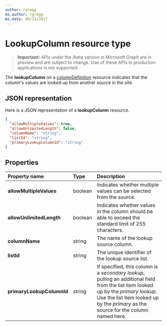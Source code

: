 ```yaml
---
author: rgregg
ms.author: rgregg
ms.date: 09/11/2017
---
```

# LookupColumn resource type

> **Important:** APIs under the /beta version in Microsoft Graph are in preview and are subject to change. Use of these APIs in production applications is not supported.

The **lookupColumn** on a [columnDefinition](columnDefinition.md) resource indicates that the column's values are looked up from another source in the site.

## JSON representation

Here is a JSON representation of a **lookupColumn** resource.
<!-- { "blockType": "resource", "@odata.type": "microsoft.graph.lookupColumn" } -->

```json
{
  "allowMultipleValues": true,
  "allowUnlimitedLength": false,
  "columnName": "string",
  "listId": "string",
  "primaryLookupColumnId": "string"
}
```

## Properties

| Property name             | Type    | Description
|:--------------------------|:--------|:---------------------------------------
| **allowMultipleValues**   | boolean | Indicates whether multiple values can be selected from the source.
| **allowUnlimitedLength**  | boolean | Indicates whether values in the column should be able to exceed the standard limit of 255 characters.
| **columnName**            | string  | The name of the lookup source column.
| **listId**                | string  | The unique identifier of the lookup source list.
| **primaryLookupColumnId** | string  | If specified, this column is a *secondary lookup*, pulling an additional field from the list item looked up by the *primary lookup*. Use the list item looked up by the *primary* as the source for the column named here.

<!-- {
  "type": "#page.annotation",
  "description": "",
  "keywords": "",
  "section": "documentation",
  "tocPath": "Resources/LookupColumn"
} -->
